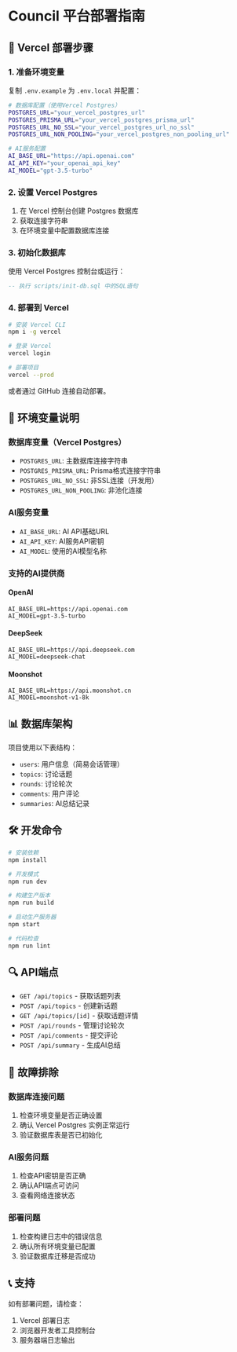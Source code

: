 # Council 平台部署指南

## 🚀 Vercel 部署步骤

### 1. 准备环境变量

复制 `.env.example` 为 `.env.local` 并配置：

```bash
# 数据库配置（使用Vercel Postgres）
POSTGRES_URL="your_vercel_postgres_url"
POSTGRES_PRISMA_URL="your_vercel_postgres_prisma_url"
POSTGRES_URL_NO_SSL="your_vercel_postgres_url_no_ssl"
POSTGRES_URL_NON_POOLING="your_vercel_postgres_non_pooling_url"

# AI服务配置
AI_BASE_URL="https://api.openai.com"
AI_API_KEY="your_openai_api_key"
AI_MODEL="gpt-3.5-turbo"
```

### 2. 设置 Vercel Postgres

1. 在 Vercel 控制台创建 Postgres 数据库
2. 获取连接字符串
3. 在环境变量中配置数据库连接

### 3. 初始化数据库

使用 Vercel Postgres 控制台或运行：

```sql
-- 执行 scripts/init-db.sql 中的SQL语句
```

### 4. 部署到 Vercel

```bash
# 安装 Vercel CLI
npm i -g vercel

# 登录 Vercel
vercel login

# 部署项目
vercel --prod
```

或者通过 GitHub 连接自动部署。

## 🔧 环境变量说明

### 数据库变量（Vercel Postgres）
- `POSTGRES_URL`: 主数据库连接字符串
- `POSTGRES_PRISMA_URL`: Prisma格式连接字符串
- `POSTGRES_URL_NO_SSL`: 非SSL连接（开发用）
- `POSTGRES_URL_NON_POOLING`: 非池化连接

### AI服务变量
- `AI_BASE_URL`: AI API基础URL
- `AI_API_KEY`: AI服务API密钥
- `AI_MODEL`: 使用的AI模型名称

### 支持的AI提供商

#### OpenAI
```env
AI_BASE_URL=https://api.openai.com
AI_MODEL=gpt-3.5-turbo
```

#### DeepSeek
```env
AI_BASE_URL=https://api.deepseek.com
AI_MODEL=deepseek-chat
```

#### Moonshot
```env
AI_BASE_URL=https://api.moonshot.cn
AI_MODEL=moonshot-v1-8k
```

## 📊 数据库架构

项目使用以下表结构：

- `users`: 用户信息（简易会话管理）
- `topics`: 讨论话题
- `rounds`: 讨论轮次
- `comments`: 用户评论
- `summaries`: AI总结记录

## 🛠️ 开发命令

```bash
# 安装依赖
npm install

# 开发模式
npm run dev

# 构建生产版本
npm run build

# 启动生产服务器
npm start

# 代码检查
npm run lint
```

## 🔍 API端点

- `GET /api/topics` - 获取话题列表
- `POST /api/topics` - 创建新话题
- `GET /api/topics/[id]` - 获取话题详情
- `POST /api/rounds` - 管理讨论轮次
- `POST /api/comments` - 提交评论
- `POST /api/summary` - 生成AI总结

## 🚨 故障排除

### 数据库连接问题
1. 检查环境变量是否正确设置
2. 确认 Vercel Postgres 实例正常运行
3. 验证数据库表是否已初始化

### AI服务问题
1. 检查API密钥是否正确
2. 确认API端点可访问
3. 查看网络连接状态

### 部署问题
1. 检查构建日志中的错误信息
2. 确认所有环境变量已配置
3. 验证数据库迁移是否成功

## 📞 支持

如有部署问题，请检查：
1. Vercel 部署日志
2. 浏览器开发者工具控制台
3. 服务器端日志输出